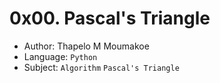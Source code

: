 # 0x00. Pascal's Triangle

- Author: Thapelo M Moumakoe
- Language: `Python`
- Subject: `Algorithm` `Pascal's Triangle`
